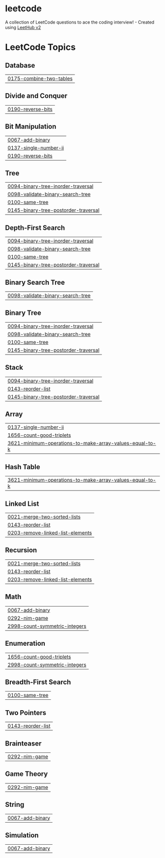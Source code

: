# leetcode
A collection of LeetCode questions to ace the coding interview! - Created using [LeetHub v2](https://github.com/arunbhardwaj/LeetHub-2.0)

<!---LeetCode Topics Start-->
# LeetCode Topics
## Database
|  |
| ------- |
| [0175-combine-two-tables](https://github.com/Bhargav-2005/leetcode/tree/master/0175-combine-two-tables) |
## Divide and Conquer
|  |
| ------- |
| [0190-reverse-bits](https://github.com/Bhargav-2005/leetcode/tree/master/0190-reverse-bits) |
## Bit Manipulation
|  |
| ------- |
| [0067-add-binary](https://github.com/Bhargav-2005/leetcode/tree/master/0067-add-binary) |
| [0137-single-number-ii](https://github.com/Bhargav-2005/leetcode/tree/master/0137-single-number-ii) |
| [0190-reverse-bits](https://github.com/Bhargav-2005/leetcode/tree/master/0190-reverse-bits) |
## Tree
|  |
| ------- |
| [0094-binary-tree-inorder-traversal](https://github.com/Bhargav-2005/leetcode/tree/master/0094-binary-tree-inorder-traversal) |
| [0098-validate-binary-search-tree](https://github.com/Bhargav-2005/leetcode/tree/master/0098-validate-binary-search-tree) |
| [0100-same-tree](https://github.com/Bhargav-2005/leetcode/tree/master/0100-same-tree) |
| [0145-binary-tree-postorder-traversal](https://github.com/Bhargav-2005/leetcode/tree/master/0145-binary-tree-postorder-traversal) |
## Depth-First Search
|  |
| ------- |
| [0094-binary-tree-inorder-traversal](https://github.com/Bhargav-2005/leetcode/tree/master/0094-binary-tree-inorder-traversal) |
| [0098-validate-binary-search-tree](https://github.com/Bhargav-2005/leetcode/tree/master/0098-validate-binary-search-tree) |
| [0100-same-tree](https://github.com/Bhargav-2005/leetcode/tree/master/0100-same-tree) |
| [0145-binary-tree-postorder-traversal](https://github.com/Bhargav-2005/leetcode/tree/master/0145-binary-tree-postorder-traversal) |
## Binary Search Tree
|  |
| ------- |
| [0098-validate-binary-search-tree](https://github.com/Bhargav-2005/leetcode/tree/master/0098-validate-binary-search-tree) |
## Binary Tree
|  |
| ------- |
| [0094-binary-tree-inorder-traversal](https://github.com/Bhargav-2005/leetcode/tree/master/0094-binary-tree-inorder-traversal) |
| [0098-validate-binary-search-tree](https://github.com/Bhargav-2005/leetcode/tree/master/0098-validate-binary-search-tree) |
| [0100-same-tree](https://github.com/Bhargav-2005/leetcode/tree/master/0100-same-tree) |
| [0145-binary-tree-postorder-traversal](https://github.com/Bhargav-2005/leetcode/tree/master/0145-binary-tree-postorder-traversal) |
## Stack
|  |
| ------- |
| [0094-binary-tree-inorder-traversal](https://github.com/Bhargav-2005/leetcode/tree/master/0094-binary-tree-inorder-traversal) |
| [0143-reorder-list](https://github.com/Bhargav-2005/leetcode/tree/master/0143-reorder-list) |
| [0145-binary-tree-postorder-traversal](https://github.com/Bhargav-2005/leetcode/tree/master/0145-binary-tree-postorder-traversal) |
## Array
|  |
| ------- |
| [0137-single-number-ii](https://github.com/Bhargav-2005/leetcode/tree/master/0137-single-number-ii) |
| [1656-count-good-triplets](https://github.com/Bhargav-2005/leetcode/tree/master/1656-count-good-triplets) |
| [3621-minimum-operations-to-make-array-values-equal-to-k](https://github.com/Bhargav-2005/leetcode/tree/master/3621-minimum-operations-to-make-array-values-equal-to-k) |
## Hash Table
|  |
| ------- |
| [3621-minimum-operations-to-make-array-values-equal-to-k](https://github.com/Bhargav-2005/leetcode/tree/master/3621-minimum-operations-to-make-array-values-equal-to-k) |
## Linked List
|  |
| ------- |
| [0021-merge-two-sorted-lists](https://github.com/Bhargav-2005/leetcode/tree/master/0021-merge-two-sorted-lists) |
| [0143-reorder-list](https://github.com/Bhargav-2005/leetcode/tree/master/0143-reorder-list) |
| [0203-remove-linked-list-elements](https://github.com/Bhargav-2005/leetcode/tree/master/0203-remove-linked-list-elements) |
## Recursion
|  |
| ------- |
| [0021-merge-two-sorted-lists](https://github.com/Bhargav-2005/leetcode/tree/master/0021-merge-two-sorted-lists) |
| [0143-reorder-list](https://github.com/Bhargav-2005/leetcode/tree/master/0143-reorder-list) |
| [0203-remove-linked-list-elements](https://github.com/Bhargav-2005/leetcode/tree/master/0203-remove-linked-list-elements) |
## Math
|  |
| ------- |
| [0067-add-binary](https://github.com/Bhargav-2005/leetcode/tree/master/0067-add-binary) |
| [0292-nim-game](https://github.com/Bhargav-2005/leetcode/tree/master/0292-nim-game) |
| [2998-count-symmetric-integers](https://github.com/Bhargav-2005/leetcode/tree/master/2998-count-symmetric-integers) |
## Enumeration
|  |
| ------- |
| [1656-count-good-triplets](https://github.com/Bhargav-2005/leetcode/tree/master/1656-count-good-triplets) |
| [2998-count-symmetric-integers](https://github.com/Bhargav-2005/leetcode/tree/master/2998-count-symmetric-integers) |
## Breadth-First Search
|  |
| ------- |
| [0100-same-tree](https://github.com/Bhargav-2005/leetcode/tree/master/0100-same-tree) |
## Two Pointers
|  |
| ------- |
| [0143-reorder-list](https://github.com/Bhargav-2005/leetcode/tree/master/0143-reorder-list) |
## Brainteaser
|  |
| ------- |
| [0292-nim-game](https://github.com/Bhargav-2005/leetcode/tree/master/0292-nim-game) |
## Game Theory
|  |
| ------- |
| [0292-nim-game](https://github.com/Bhargav-2005/leetcode/tree/master/0292-nim-game) |
## String
|  |
| ------- |
| [0067-add-binary](https://github.com/Bhargav-2005/leetcode/tree/master/0067-add-binary) |
## Simulation
|  |
| ------- |
| [0067-add-binary](https://github.com/Bhargav-2005/leetcode/tree/master/0067-add-binary) |
<!---LeetCode Topics End-->